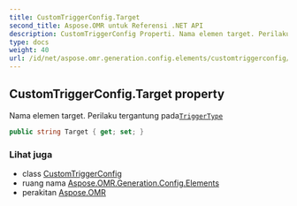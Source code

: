 ```yaml
---
title: CustomTriggerConfig.Target
second_title: Aspose.OMR untuk Referensi .NET API
description: CustomTriggerConfig Properti. Nama elemen target. Perilaku tergantung padaTriggerType
type: docs
weight: 40
url: /id/net/aspose.omr.generation.config.elements/customtriggerconfig/target/
---
```

## CustomTriggerConfig.Target property

Nama elemen target. Perilaku tergantung pada[`TriggerType`](../triggertype/)

```csharp
public string Target { get; set; }
```

### Lihat juga

* class [CustomTriggerConfig](../)
* ruang nama [Aspose.OMR.Generation.Config.Elements](../../customtriggerconfig/)
* perakitan [Aspose.OMR](../../../)


